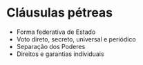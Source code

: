 # Cláusulas pétreas

- Forma federativa de Estado
- Voto direto, secreto, universal e periódico
- Separação dos Poderes
- Direitos e garantias individuais
